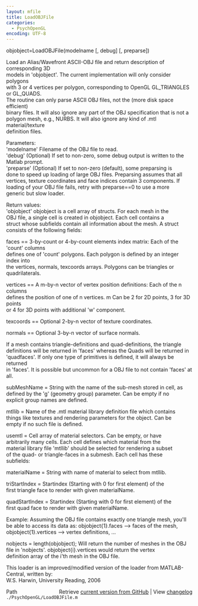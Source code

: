 ```yaml
---
layout: mfile
title: LoadOBJFile
categories:
  - PsychOpenGL
encoding: UTF-8
---
```


objobject=LoadOBJFile(modelname [, debug] [, preparse])  

Load an Alias/Wavefront ASCII-OBJ file and return description of corresponding 3D  
models in 'objobject'. The current implementation will only consider polygons  
with 3 or 4 vertices per polygon, corresponding to OpenGL GL\_TRIANGLES or GL\_QUADS.  
The routine can only parse ASCII OBJ files, not the (more disk space efficient)  
binary files. It will also ignore any part of the OBJ specification that is not a  
polygon mesh, e.g., NURBS. It will also ignore any kind of .mtl material/texture  
definition files.  

Parameters:  
'modelname' Filename of the OBJ file to read.  
'debug' (Optional) If set to non-zero, some debug output is written to the Matlab prompt.  
'preparse' (Optional) If set to non-zero (default), some preparsing is  
done to speed up loading of large OBJ files. Preparsing assumes that all  
vertices, texture coordinates and face indices contain 3 components. If  
loading of your OBJ file fails, retry with preparse==0 to use a more  
generic but slow loader.  

Return values:  
'objobject' objobject is a cell array of structs. For each mesh in the  
OBJ file, a single cell is created in objobject. Each cell contains a  
struct whose subfields contain all information about the mesh. A struct  
consists of the following fields:  

faces == 3-by-count or 4-by-count elements index matrix: Each of the 'count' columns  
defines one of 'count' polygons. Each polygon is defined by an integer index into  
the vertices, normals, texcoords arrays. Polygons can be triangles or quadrilaterals.  

vertices == A m-by-n vector of vertex position definitions: Each of the n columns  
defines the position of one of n vertices. m Can be 2 for 2D points, 3 for 3D points  
or 4 for 3D points with additional 'w' component.  

texcoords == Optional 2-by-n vector of texture coordinates.  

normals == Optional 3-by-n vector of surface normals.  

If a mesh contains triangle-definitions and quad-definitions, the triangle  
definitions will be returned in 'faces' whereas the Quads will be returned in  
'quadfaces'. If only one type of primitives is defined, it will always be returned  
in 'faces'. It is possible but uncommon for a OBJ file to not contain 'faces' at all.  

subMeshName = String with the name of the sub-mesh stored in cell, as  
defined by the 'g' (geometry group) parameter. Can be empty if no  
explicit group names are defined.  

mtllib = Name of the .mtl material library definition file which contains  
things like textures and rendering parameters for the object. Can be  
empty if no such file is defined.  

usemtl = Cell array of material selectors. Can be empty, or have  
arbitrarily many cells. Each cell defines which material from the  
material library file 'mtllib' should be selected for rendering a subset  
of the quad- or triangle-faces in a submesh. Each cell has these  
subfields:  

   materialName   = String with name of material to select from mtllib.  

   triStartIndex  = Startindex (Starting with 0 for first element) of the  
                    first triangle face to render with given materialName.  

   quadStartIndex = Startindex (Starting with 0 for first element) of the  
                    first quad face to render with given materialName.  


Example: Assuming the OBJ file contains exactly one triangle mesh, you'll  
be able to access its data as: objobject{1}.faces --\> faces of the mesh,  
objobject{1}.vertices --\> vertex definitions, ...  

nobjects = length(objobject); Will return the number of meshes in the OBJ  
file in 'nobjects'. objobject{i}.vertices would return the vertex  
definition array of the i'th mesh in the OBJ file.  


This loader is an improved/modified version of the loader from MATLAB-Central, written by:  
W.S. Harwin, University Reading, 2006  


<div class="code_header" style="text-align:right;">
  <span style="float:left;">Path&nbsp;&nbsp;</span> <span class="counter">Retrieve <a href=
  "https://raw.github.com/Psychtoolbox-3/Psychtoolbox-3/beta/./PsychOpenGL/LoadOBJFile.m">current version from GitHub</a> | View <a href=
  "https://github.com/Psychtoolbox-3/Psychtoolbox-3/commits/beta/./PsychOpenGL/LoadOBJFile.m">changelog</a></span>
</div>
<div class="code">
  <code>./PsychOpenGL/LoadOBJFile.m</code>
</div>
